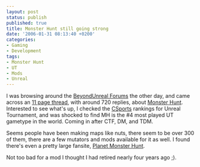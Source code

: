 ```yaml
---
layout: post
status: publish
published: true
title: Monster Hunt still going strong
date: '2006-01-31 08:13:40 +0200'
categories:
- Gaming
- Development
tags:
- Monster Hunt
- UT
- Mods
- Unreal
---
```


I was browsing around the [BeyondUnreal
Forums](http://forums.beyondunreal.com/) the other day, and came across
an [11 page
thread](http://forums.beyondunreal.com/showthread.php?t=129272), with
around 720 replies, about [Monster Hunt](http://www.unreal2.co.za/mh/).
Interested to see what's up, I checked the
[CSports](http://csports.net/) rankings for Unreal Tournament, and was
shocked to find MH is the \#4 most played UT gametype in the world.
Coming in after CTF, DM, and TDM.

Seems people have been making maps like nuts, there seem to be over 300
of them, there are a few mutators and mods available for it as well. I
found there's even a pretty large fansite, [Planet Monster
Hunt](http://www.planetmonsterhunt.com/).

Not too bad for a mod I thought I had retired nearly four years ago ;).
